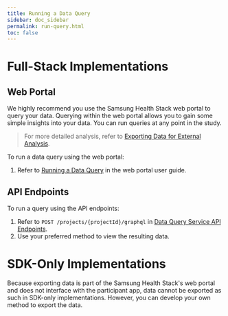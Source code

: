 ```yaml
---
title: Running a Data Query
sidebar: doc_sidebar
permalink: run-query.html
toc: false
---
```


# Full-Stack Implementations

## Web Portal

We highly recommend you use the Samsung Health Stack web portal to query your data. Querying within the web portal allows you to gain some simple insights into your data. You can run queries at any point in the study.

> For more detailed analysis, refer to [Exporting Data for External Analysis](../../portal-guide/results-analysis/exporting-data.md).

To run a data query using the web portal:

1. Refer to [Running a Data Query](../../portal-guide/results-analysis/running-a-query.md) in the web portal user guide.

## API Endpoints

To run a query using the API endpoints:

1. Refer to `POST /projects/{projectId}/graphql` in [Data Query Service API Endpoints](../../api-reference/data-query-service-api-endpoints.md).
2. Use your preferred method to view the resulting data.

# SDK-Only Implementations

Because exporting data is part of the Samsung Health Stack's web portal and does not interface with the participant app, data cannot be exported as such in SDK-only implementations. However, you can develop your own method to export the data.